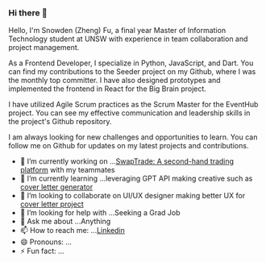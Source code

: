 ### Hi there 👋

Hello, I'm Snowden (Zheng) Fu, a final year Master of Information Technology student at UNSW with experience in team collaboration and project management.

As a Frontend Developer, I specialize in Python, JavaScript, and Dart. You can find my contributions to the Seeder project on my Github, where I was the monthly top committer. I have also designed prototypes and implemented the frontend in React for the Big Brain project.

I have utilized Agile Scrum practices as the Scrum Master for the EventHub project. You can see my effective communication and leadership skills in the project's Github repository.

I am always looking for new challenges and opportunities to learn. You can follow me on Github for updates on my latest projects and contributions.

<!--
**fuzheng1998/fuzheng1998** is a ✨ _special_ ✨ repository because its `README.md` (this file) appears on your GitHub profile.

Here are some ideas to get you started:
-->
- 🔭 I’m currently working on ...[SwapTrade: A second-hand trading platform](https://swap-trade.mel.fish/) with my teammates
- 🌱 I’m currently learning ...leveraging GPT API making creative such as [cover letter generator](https://main.dd801r2ylr0n8.amplifyapp.com/)
- 👯 I’m looking to collaborate on UI/UX designer making better UX for [cover letter project](https://main.dd801r2ylr0n8.amplifyapp.com/)
- 🤔 I’m looking for help with ...Seeking a Grad Job
- 💬 Ask me about ...Anything
- 📫 How to reach me: ...[Linkedin](https://www.linkedin.com/in/zhengfu1998/)
- 😄 Pronouns: ...
- ⚡ Fun fact: ...


